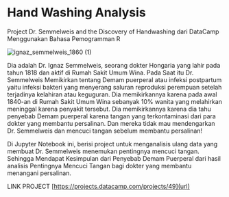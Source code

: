 # Hand Washing Analysis
Project Dr. Semmelweis and the Discovery of Handwashing dari DataCamp Menggunakan Bahasa Pemogramman R

![ignaz_semmelweis_1860 (1)](https://user-images.githubusercontent.com/56918425/101481809-50458180-3988-11eb-8c97-fdeac5644b2d.jpeg)

Dia adalah Dr. Ignaz Semmelweis, seorang dokter Hongaria yang lahir pada tahun 1818 dan aktif di Rumah Sakit Umum Wina. 
Pada Saat itu Dr. Semmelweis Memikirkan tentang Demam puerperal atau infeksi postpartum yaitu infeksi bakteri yang menyerang saluran reproduksi perempuan setelah terjadinya kelahiran atau keguguran. 
Dia memikirkannya karena pada awal 1840-an di Rumah Sakit Umum Wina sebanyak 10% wanita yang melahirkan meninggal karena penyakit tersebut. Dia memikirkannya karena dia tahu penyebab Demam puerperal karena tangan yang terkontaminasi dari para dokter yang membantu persalinan. Dan mereka tidak mau mendengarkan Dr. Semmelweis dan mencuci tangan sebelum membantu persalinan!

Di Jupyter Notebook ini, berisi project untuk menganalisis ulang data yang membuat Dr. Semmelweis menemukan pentingnya mencuci tangan. Sehingga Mendapat Kesimpulan dari Penyebab Demam Puerperal dari hasil analisis Pentingnya Mencuci Tangan bagi dokter yang membantu menangani persalinan.

LINK PROJECT [https://projects.datacamp.com/projects/49](url)
